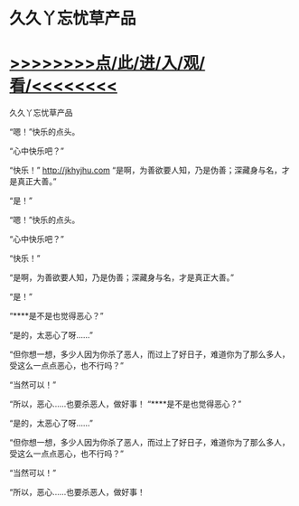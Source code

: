 # 久久丫忘忧草产品

# <a href="https://github.com/aihcr/keda/issues/1">>>>>>>>>点/此/进/入/观/看/<<<<<<<<</a>

久久丫忘忧草产品

“嗯！”快乐的点头。

“心中快乐吧？”

“快乐！”
http://jkhyjhu.com
“是啊，为善欲要人知，乃是伪善；深藏身与名，才是真正大善。”

“是！”

“嗯！”快乐的点头。

“心中快乐吧？”

“快乐！”

“是啊，为善欲要人知，乃是伪善；深藏身与名，才是真正大善。”

“是！”

“****是不是也觉得恶心？”

“是的，太恶心了呀……”

“但你想一想，多少人因为你杀了恶人，而过上了好日子，难道你为了那么多人，受这么一点点恶心，也不行吗？”

“当然可以！”

“所以，恶心……也要杀恶人，做好事！
“****是不是也觉得恶心？”

“是的，太恶心了呀……”

“但你想一想，多少人因为你杀了恶人，而过上了好日子，难道你为了那么多人，受这么一点点恶心，也不行吗？”

“当然可以！”

“所以，恶心……也要杀恶人，做好事！
